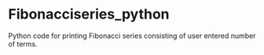 # Fibonacciseries_python
Python code for printing Fibonacci series consisting of user entered number of terms.
